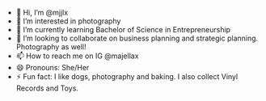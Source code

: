 - 👋 Hi, I’m @mjjlx
- 👀 I’m interested in photography
- 🌱 I’m currently learning Bachelor of Science in Entrepreneurship
- 💞️ I’m looking to collaborate on business planning and strategic planning. Photography as well!
- 📫 How to reach me on IG @majellax
- 😄 Pronouns: She/Her
- ⚡ Fun fact: I like dogs, photography and baking. I also collect Vinyl Records and Toys.

<!---
mjjlx/mjjlx is a ✨ special ✨ repository because its `README.md` (this file) appears on your GitHub profile.
You can click the Preview link to take a look at your changes.
--->
